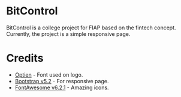 
# BitControl

BitControl is a college project for FIAP based on the fintech concept. Currently, the project is a simple responsive page.

# Credits 

- [Optien](https://www.dafont.com/optien.font) - Font used on logo.
- [Bootstrap v5.2](https://getbootstrap.com/docs/5.2) - For responsive page.
- [FontAwesome v6.2.1](https://fontawesome.com/v6/docs) - Amazing icons.

